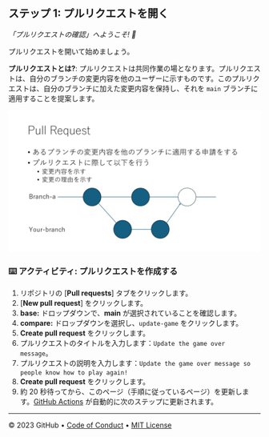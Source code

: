 

<!--
<<< 著者注: ステップ 1 >>>
コースのステップを 3～5 個選択してください。
最初のステップは常に最も難しいので、簡単なものを選んでください。
詳しい説明については、docs.github.com へのリンクをご覧ください。
ステップごとに新しいタブを開くようにユーザーに促してください。
-->

## ステップ 1: プルリクエストを開く

_「プルリクエストの確認」へようこそ! :wave:_

プルリクエストを開いて始めましょう。

**プルリクエストとは?**: プルリクエストは共同作業の場となります。プルリクエストは、自分のブランチの変更内容を他のユーザーに示すものです。このプルリクエストは、自分のブランチに加えた変更内容を保持し、それを `main` ブランチに適用することを提案します。

![pull-request](https://github.com/kuboctopus/review-pull-requests/blob/main/images/pull-request.jpg)

### :keyboard: アクティビティ: プルリクエストを作成する

1. リポジトリの [**Pull requests**] タブをクリックします。
2. [**New pull request**] をクリックします。
3. **base:** ドロップダウンで、**main** が選択されていることを確認します。
4. **compare:** ドロップダウンを選択し、`update-game` をクリックします。
5. **Create pull request** をクリックします。
6. プルリクエストのタイトルを入力します：`Update the game over message`。
7. プルリクエストの説明を入力します：`Update the game over message so people know how to play again!`
8. **Create pull request** をクリックします。
9. 約 20 秒待ってから、このページ（手順に従っているページ）を更新します。[GitHub Actions](https://docs.github.com/en/actions) が自動的に次のステップに更新されます。

<footer>

<!--
  <<< Author notes: Footer >>>
  Add a link to get support, GitHub status page, code of conduct, license link.
-->

---

&copy; 2023 GitHub &bull; [Code of Conduct](https://www.contributor-covenant.org/version/2/1/code_of_conduct/code_of_conduct.md) &bull; [MIT License](https://gh.io/mit)

</footer>
